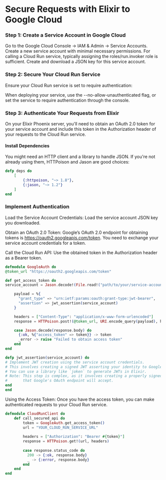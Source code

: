 # Secure Requests with Elixir to Google Cloud

### Step 1: Create a Service Account in Google Cloud

Go to the Google Cloud Console → IAM & Admin → Service Accounts.
Create a new service account with minimal necessary permissions. For calling a Cloud Run service, typically assigning the roles/run.invoker role is sufficient.
Create and download a JSON key for this service account.
### Step 2: Secure Your Cloud Run Service
Ensure your Cloud Run service is set to require authentication:

When deploying your service, use the --no-allow-unauthenticated flag, or set the service to require authentication through the console.
 
### Step 3: Authenticate Your Requests from Elixir

On your Elixir Phoenix server, you'll need to obtain an OAuth 2.0 token for your service account and include this token in the Authorization header of your requests to the Cloud Run service.

#### Install Dependencies
You might need an HTTP client and a library to handle JSON. If you're not already using them, HTTPoison and Jason are good choices:


```elixir
defp deps do
    [
        {:httpoison, "~> 1.8"},
        {:jason, "~> 1.2"}
    ]
end
```

### Implement Authentication
Load the Service Account Credentials: Load the service account JSON key you downloaded.

Obtain an OAuth 2.0 Token: Google’s OAuth 2.0 endpoint for obtaining tokens is https://oauth2.googleapis.com/token. You need to exchange your service account credentials for a token.

Call the Cloud Run API: Use the obtained token in the Authorization header as a Bearer token.

```elixir
defmodule GoogleAuth do
@token_url "https://oauth2.googleapis.com/token"

def get_access_token do
service_account = Jason.decode!(File.read!("path/to/your/service-account-file.json"))

    payload = %{
      "grant_type" => "urn:ietf:params:oauth:grant-type:jwt-bearer",
      "assertion" => jwt_assertion(service_account)
    }

    headers = ["Content-Type": "application/x-www-form-urlencoded"]
    response = HTTPoison.post!(@token_url, URI.encode_query(payload), headers)

    case Jason.decode(response.body) do
      {:ok, %{"access_token" => token}} -> token
      _error -> raise "Failed to obtain access token"
    end
end

defp jwt_assertion(service_account) do
# Implement JWT creation using the service account credentials.
# This involves creating a signed JWT asserting your identity to Google's OAuth server.
# You can use a library like `joken` to generate JWTs in Elixir.
# Note: This step is complex, as it involves creating a properly signed JWT
#       that Google's OAuth endpoint will accept.
end
end
```

Using the Access Token: Once you have the access token, you can make authenticated requests to your Cloud Run service.

```elixir
defmodule CloudRunClient do
    def call_secured_api do
        token = GoogleAuth.get_access_token()
        url = "YOUR_CLOUD_RUN_SERVICE_URL"
        
        headers = ["Authorization": "Bearer #{token}"]
        response = HTTPoison.get!(url, headers)
            
        case response.status_code do
          200 -> {:ok, response.body}
          _ -> {:error, response.body}
        end
    end
end
```






